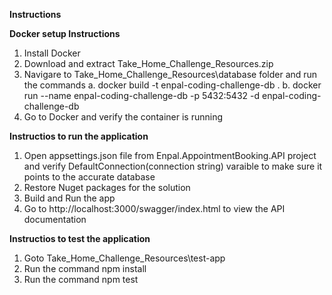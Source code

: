 **Instructions**

**Docker setup Instructions**
1) Install Docker
2) Download and extract Take_Home_Challenge_Resources.zip 
3) Navigare to Take_Home_Challenge_Resources\database folder and run the commands
     a. docker build -t enpal-coding-challenge-db .
     b. docker run --name enpal-coding-challenge-db -p 5432:5432 -d enpal-coding-challenge-db
4) Go to Docker and verify the container is running
   
     
**Instructios to run the application**
1) Open appsettings.json file from Enpal.AppointmentBooking.API project and verify 
    DefaultConnection(connection string) varaible to make sure it points to the accurate database 
2) Restore Nuget packages for the solution
3) Build and Run the app
4) Go to http://localhost:3000/swagger/index.html to view the API documentation
   

**Instructios to test the application**
1) Goto Take_Home_Challenge_Resources\test-app 
2) Run the command npm install
3) Run the command npm test
```

